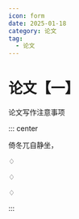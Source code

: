 ```yaml
---
icon: form
date: 2025-01-18
category: 论文
tag:
  - 论文
---
```


# 论文【一】

论文写作注意事项
<BiliBili bvid="BV1Dg4y127qU"/>

::: center

倚冬兀自静坐，

♢

♢


♢


:::
